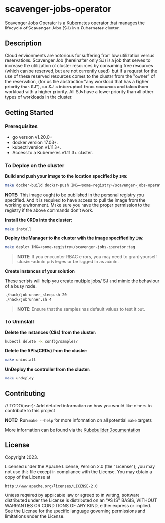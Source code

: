 # scavenger-jobs-operator
Scavenger Jobs Operator is a Kubernetes operator that manages the lifecycle of Scavenger Jobs (SJ) in a Kubernetes cluster.

## Description
Cloud environments are notorious for suffering from low utilization versus reservations. Scavenger Job (hereinafter only SJ)
is a job that serves to increase the utilization of cluster resources by consuming free resources (which can be reserved, but are
not currently used), but if a request for the use of these reserved resources comes to the cluster from the "owner" of the reservation,
(for us the abstraction "any workload that has a higher priority than SJ"), so SJ is interrupted, frees resources and takes them
workload with a higher priority. All SJs have a lower priority than all other types of workloads in the cluster.

## Getting Started

### Prerequisites
- go version v1.20.0+
- docker version 17.03+.
- kubectl version v1.11.3+.
- Access to a Kubernetes v1.11.3+ cluster.

### To Deploy on the cluster
**Build and push your image to the location specified by `IMG`:**

```sh
make docker-build docker-push IMG=<some-registry>/scavenger-jobs-operator:tag
```

**NOTE:** This image ought to be published in the personal registry you specified. 
And it is required to have access to pull the image from the working environment. 
Make sure you have the proper permission to the registry if the above commands don’t work.

**Install the CRDs into the cluster:**

```sh
make install
```

**Deploy the Manager to the cluster with the image specified by `IMG`:**

```sh
make deploy IMG=<some-registry>/scavenger-jobs-operator:tag
```

> **NOTE**: If you encounter RBAC errors, you may need to grant yourself cluster-admin 
privileges or be logged in as admin.

**Create instances of your solution**

These scripts will help you create multiple jobs/ SJ and mimic the behaviour of a busy node.
```sh
./hack/jobrunner_sleep.sh 20 
./hack/jobrunner.sh 4  
```

>**NOTE**: Ensure that the samples has default values to test it out.

### To Uninstall
**Delete the instances (CRs) from the cluster:**

```sh
kubectl delete -k config/samples/
```

**Delete the APIs(CRDs) from the cluster:**

```sh
make uninstall
```

**UnDeploy the controller from the cluster:**

```sh
make undeploy
```

## Contributing
// TODO(user): Add detailed information on how you would like others to contribute to this project

**NOTE:** Run `make --help` for more information on all potential `make` targets

More information can be found via the [Kubebuilder Documentation](https://book.kubebuilder.io/introduction.html)

## License

Copyright 2023.

Licensed under the Apache License, Version 2.0 (the "License");
you may not use this file except in compliance with the License.
You may obtain a copy of the License at

    http://www.apache.org/licenses/LICENSE-2.0

Unless required by applicable law or agreed to in writing, software
distributed under the License is distributed on an "AS IS" BASIS,
WITHOUT WARRANTIES OR CONDITIONS OF ANY KIND, either express or implied.
See the License for the specific language governing permissions and
limitations under the License.


